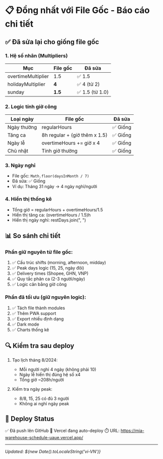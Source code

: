 # 📋 Đồng nhất với File Gốc - Báo cáo chi tiết

## ✅ Đã sửa lại cho giống file gốc

### 1. **Hệ số nhân (Multipliers)**

| Mục                | File gốc | Đã sửa          |
| ------------------ | -------- | --------------- |
| overtimeMultiplier | 1.5      | ✅ 1.5          |
| holidayMultiplier  | **4**    | ✅ 4 (từ 2)     |
| sunday             | **1.5**  | ✅ 1.5 (từ 1.0) |

### 2. **Logic tính giờ công**

| Loại ngày   | File gốc                      | Đã sửa   |
| ----------- | ----------------------------- | -------- |
| Ngày thường | regularHours                  | ✅ Giống |
| Tăng ca     | 8h regular + (giờ thêm x 1.5) | ✅ Giống |
| Ngày lễ     | overtimeHours += giờ x 4      | ✅ Giống |
| Chủ nhật    | Tính giờ thường               | ✅ Giống |

### 3. **Ngày nghỉ**

- File gốc: `Math.floor(daysInMonth / 7)`
- Đã sửa: ✅ Giống
- Ví dụ: Tháng 31 ngày → 4 ngày nghỉ/người

### 4. **Hiển thị thống kê**

- Tổng giờ = regularHours + overtimeHours/1.5
- Hiển thị tăng ca: (overtimeHours / 1.5)h
- Hiển thị ngày nghỉ: restDays.join(", ")

## 📊 So sánh chi tiết

### Phần giữ nguyên từ file gốc:

1. ✅ Cấu trúc shifts (morning, afternoon, midday)
2. ✅ Peak days logic (15, 25, ngày đôi)
3. ✅ Delivery times (Shopee, GHN, VNP)
4. ✅ Quy tắc phân ca (2-3 người/ngày)
5. ✅ Logic cân bằng giờ công

### Phần đã tối ưu (giữ nguyên logic):

1. ✅ Tách file thành modules
2. ✅ Thêm PWA support
3. ✅ Export nhiều định dạng
4. ✅ Dark mode
5. ✅ Charts thống kê

## 🔍 Kiểm tra sau deploy

1. Tạo lịch tháng 8/2024:
   - Mỗi người nghỉ 4 ngày (không phải 10)
   - Ngày lễ hiển thị đúng hệ số x4
   - Tổng giờ ~208h/người

2. Kiểm tra ngày peak:
   - 8/8, 15, 25 có đủ 3 người
   - Không ai nghỉ ngày peak

## 📱 Deploy Status

✅ Đã push lên GitHub
🔄 Vercel đang auto-deploy
⏱️ URL: https://mia-warehouse-schedule-uaue.vercel.app/

---

_Updated: ${new Date().toLocaleString('vi-VN')}_
